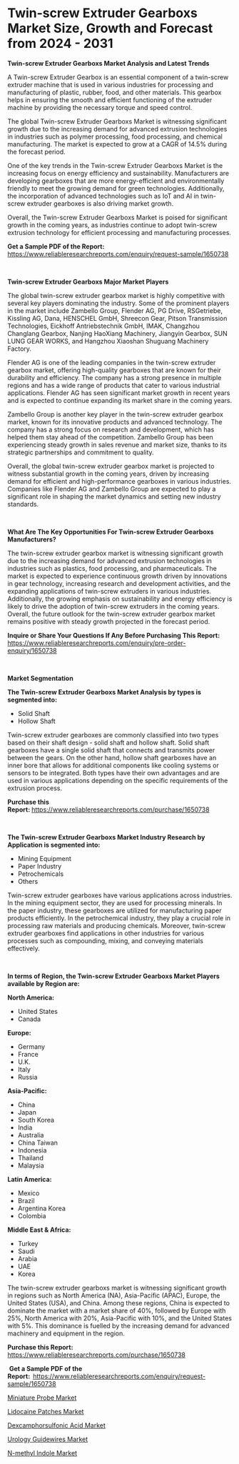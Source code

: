 <p><h1>Twin-screw Extruder Gearboxs Market Size, Growth and Forecast from 2024 - 2031</h1></p><p><strong>Twin-screw Extruder Gearboxs Market Analysis and Latest Trends</strong></p>
<p><p>A Twin-screw Extruder Gearbox is an essential component of a twin-screw extruder machine that is used in various industries for processing and manufacturing of plastic, rubber, food, and other materials. This gearbox helps in ensuring the smooth and efficient functioning of the extruder machine by providing the necessary torque and speed control.</p><p>The global Twin-screw Extruder Gearboxs Market is witnessing significant growth due to the increasing demand for advanced extrusion technologies in industries such as polymer processing, food processing, and chemical manufacturing. The market is expected to grow at a CAGR of 14.5% during the forecast period.</p><p>One of the key trends in the Twin-screw Extruder Gearboxs Market is the increasing focus on energy efficiency and sustainability. Manufacturers are developing gearboxes that are more energy-efficient and environmentally friendly to meet the growing demand for green technologies. Additionally, the incorporation of advanced technologies such as IoT and AI in twin-screw extruder gearboxes is also driving market growth.</p><p>Overall, the Twin-screw Extruder Gearboxs Market is poised for significant growth in the coming years, as industries continue to adopt twin-screw extrusion technology for efficient processing and manufacturing processes.</p></p>
<p><strong>Get a Sample PDF of the Report:&nbsp;</strong> <a href="https://www.reliableresearchreports.com/enquiry/request-sample/1650738">https://www.reliableresearchreports.com/enquiry/request-sample/1650738</a></p>
<p>&nbsp;</p>
<p><strong>Twin-screw Extruder Gearboxs Major Market Players</strong></p>
<p><p>The global twin-screw extruder gearbox market is highly competitive with several key players dominating the industry. Some of the prominent players in the market include Zambello Group, Flender AG, PG Drive, RSGetriebe, Kissling AG, Dana, HENSCHEL GmbH, Shreecon Gear, Pitson Transmission Technologies, Eickhoff Antriebstechnik GmbH, IMAK, Changzhou Changlang Gearbox, Nanjing HaoXiang Machinery, Jiangyin Gearbox, SUN LUNG GEAR WORKS, and Hangzhou Xiaoshan Shuguang Machinery Factory.</p><p>Flender AG is one of the leading companies in the twin-screw extruder gearbox market, offering high-quality gearboxes that are known for their durability and efficiency. The company has a strong presence in multiple regions and has a wide range of products that cater to various industrial applications. Flender AG has seen significant market growth in recent years and is expected to continue expanding its market share in the coming years.</p><p>Zambello Group is another key player in the twin-screw extruder gearbox market, known for its innovative products and advanced technology. The company has a strong focus on research and development, which has helped them stay ahead of the competition. Zambello Group has been experiencing steady growth in sales revenue and market size, thanks to its strategic partnerships and commitment to quality.</p><p>Overall, the global twin-screw extruder gearbox market is projected to witness substantial growth in the coming years, driven by increasing demand for efficient and high-performance gearboxes in various industries. Companies like Flender AG and Zambello Group are expected to play a significant role in shaping the market dynamics and setting new industry standards.</p></p>
<p>&nbsp;</p>
<p><strong>What Are The Key Opportunities For Twin-screw Extruder Gearboxs Manufacturers?</strong></p>
<p><p>The twin-screw extruder gearbox market is witnessing significant growth due to the increasing demand for advanced extrusion technologies in industries such as plastics, food processing, and pharmaceuticals. The market is expected to experience continuous growth driven by innovations in gear technology, increasing research and development activities, and the expanding applications of twin-screw extruders in various industries. Additionally, the growing emphasis on sustainability and energy efficiency is likely to drive the adoption of twin-screw extruders in the coming years. Overall, the future outlook for the twin-screw extruder gearbox market remains positive with steady growth projected in the forecast period.</p></p>
<p><strong>Inquire or Share Your Questions If Any Before Purchasing This Report:</strong> <a href="https://www.reliableresearchreports.com/enquiry/pre-order-enquiry/1650738">https://www.reliableresearchreports.com/enquiry/pre-order-enquiry/1650738</a></p>
<p>&nbsp;</p>
<p><strong>Market Segmentation</strong></p>
<p><strong>The Twin-screw Extruder Gearboxs Market Analysis by types is segmented into:</strong></p>
<p><ul><li>Solid Shaft</li><li>Hollow Shaft</li></ul></p>
<p><p>Twin-screw extruder gearboxes are commonly classified into two types based on their shaft design - solid shaft and hollow shaft. Solid shaft gearboxes have a single solid shaft that connects and transmits power between the gears. On the other hand, hollow shaft gearboxes have an inner bore that allows for additional components like cooling systems or sensors to be integrated. Both types have their own advantages and are used in various applications depending on the specific requirements of the extrusion process.</p></p>
<p><strong>Purchase this Report:&nbsp;</strong><a href="https://www.reliableresearchreports.com/purchase/1650738">https://www.reliableresearchreports.com/purchase/1650738</a></p>
<p>&nbsp;</p>
<p><strong>The Twin-screw Extruder Gearboxs Market Industry Research by Application is segmented into:</strong></p>
<p><ul><li>Mining Equipment</li><li>Paper Industry</li><li>Petrochemicals</li><li>Others</li></ul></p>
<p><p>Twin-screw extruder gearboxes have various applications across industries. In the mining equipment sector, they are used for processing minerals. In the paper industry, these gearboxes are utilized for manufacturing paper products efficiently. In the petrochemical industry, they play a crucial role in processing raw materials and producing chemicals. Moreover, twin-screw extruder gearboxes find applications in other industries for various processes such as compounding, mixing, and conveying materials effectively.</p></p>
<p>&nbsp;</p>
<p><strong>In terms of Region, the Twin-screw Extruder Gearboxs Market Players available by Region are:</strong></p>
<p>
    <p> <strong> North America: </strong>
        <ul>
            <li>United States</li>
            <li>Canada</li>
        </ul>
        </p> 
    <p> <strong> Europe: </strong>
        <ul>
            <li>Germany</li>
            <li>France</li>
            <li>U.K.</li>
            <li>Italy</li>
            <li>Russia</li>
        </ul>
        </p> 
    <p> <strong> Asia-Pacific: </strong>
        <ul>
            <li>China</li>
            <li>Japan</li>
            <li>South Korea</li>
            <li>India</li>
            <li>Australia</li>
            <li>China Taiwan</li>
            <li>Indonesia</li>
            <li>Thailand</li>
            <li>Malaysia</li>
        </ul>
        </p> 
    <p> <strong> Latin America: </strong>
        <ul>
            <li>Mexico</li>
            <li>Brazil</li>
            <li>Argentina Korea</li>
            <li>Colombia</li>
        </ul>
        </p> 
    <p> <strong> Middle East & Africa: </strong>
        <ul>
            <li>Turkey</li>
            <li>Saudi</li>
            <li>Arabia</li>
            <li>UAE</li>
            <li>Korea</li>
        </ul>
    </p>
    </p>
<p><p>The twin-screw extruder gearboxs market is witnessing significant growth in regions such as North America (NA), Asia-Pacific (APAC), Europe, the United States (USA), and China. Among these regions, China is expected to dominate the market with a market share of 40%, followed by Europe with 25%, North America with 20%, Asia-Pacific with 10%, and the United States with 5%. This dominance is fuelled by the increasing demand for advanced machinery and equipment in the region.</p></p>
<p><strong>Purchase this Report: </strong><a href="https://www.reliableresearchreports.com/purchase/1650738">https://www.reliableresearchreports.com/purchase/1650738</a></p>
<p>&nbsp;<strong>Get a Sample PDF of the Report:&nbsp;&nbsp;</strong><a href="https://www.reliableresearchreports.com/enquiry/request-sample/1650738">https://www.reliableresearchreports.com/enquiry/request-sample/1650738</a></p>
<p><strong></strong></p>
<p><p><a href="https://medium.com/@gracemoreno2019/miniature-probe-market-exploring-market-share-market-trends-and-future-growth-a1c2c7560acb">Miniature Probe Market</a></p><p><a href="https://medium.com/@gracemoreno2019/lidocaine-patches-market-size-cagr-trends-2024-2030-188d107b8d16">Lidocaine Patches Market</a></p><p><a href="https://github.com/juniordelafrance/Market-Research-Report-List-1/blob/main/dexcamphorsulfonic-acid-market.md">Dexcamphorsulfonic Acid Market</a></p><p><a href="https://medium.com/@dianeharris83/urology-guidewires-market-size-market-outlook-and-market-forecast-2024-to-2031-d34f5ba7d715">Urology Guidewires Market</a></p><p><a href="https://github.com/rahu1506/Market-Research-Report-List-2/blob/main/n-methyl-indole-market.md">N-methyl Indole Market</a></p></p>